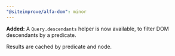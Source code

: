 ```yaml
---
"@siteimprove/alfa-dom": minor
---
```


**Added:** A `Query.descendants` helper is now available, to filter DOM descendants by a predicate.

Results are cached by predicate and node.
